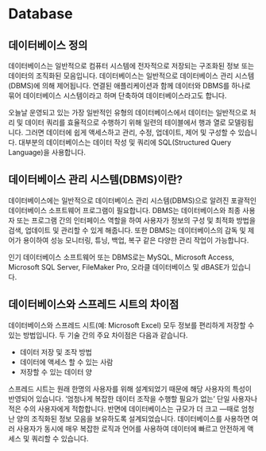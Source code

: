 # Database
## 데이터베이스 정의
데이터베이스는 일반적으로 컴퓨터 시스템에 전자적으로 저장되는 구조화된 정보 또는 데이터의 조직화된 모음입니다. 데이터베이스는 일반적으로 데이터베이스 관리 시스템(DBMS)에 의해 제어됩니다. 연결된 애플리케이션과 함께 데이터와 DBMS를 하나로 묶어 데이터베이스 시스템이라고 하며 단축하여 데이터베이스라고도 합니다.

오늘날 운영되고 있는 가장 일반적인 유형의 데이터베이스에서 데이터는 일반적으로 처리 및 데이터 쿼리를 효율적으로 수행하기 위해 일련의 테이블에서 행과 열로 모델링됩니다. 그러면 데이터에 쉽게 액세스하고 관리, 수정, 업데이트, 제어 및 구성할 수 있습니다. 대부분의 데이터베이스는 데이터 작성 및 쿼리에 SQL(Structured Query Language)을 사용합니다.


## 데이터베이스 관리 시스템(DBMS)이란?
데이터베이스에는 일반적으로 데이터베이스 관리 시스템(DBMS)으로 알려진 포괄적인 데이터베이스 소프트웨어 프로그램이 필요합니다. DBMS는 데이터베이스와 최종 사용자 또는 프로그램 간의 인터페이스 역할을 하여 사용자가 정보의 구성 및 최적화 방법을 검색, 업데이트 및 관리할 수 있게 해줍니다. 또한 DBMS는 데이터베이스의 감독 및 제어가 용이하여 성능 모니터링, 튜닝, 백업, 복구 같은 다양한 관리 작업이 가능합니다.

인기 데이터베이스 소프트웨어 또는 DBMS로는 MySQL, Microsoft Access, Microsoft SQL Server, FileMaker Pro, 오라클 데이터베이스 및 dBASE가 있습니다.

## 데이터베이스와 스프레드 시트의 차이점
데이터베이스와 스프레드 시트(예: Microsoft Excel) 모두 정보를 편리하게 저장할 수 있는 방법입니다. 두 기술 간의 주요 차이점은 다음과 같습니다.

 * 데이터 저장 및 조작 방법
 * 데이터에 액세스 할 수 있는 사람
 * 저장할 수 있는 데이터 양  
  
스프레드 시트는 원래 한명의 사용자를 위해 설계되었기 때문에 해당 사용자의 특성이 반영되어 있습니다. ’엄청나게 복잡한 데이터 조작을 수행할 필요가 없는’ 단일 사용자나 적은 수의 사용자에게 적합합니다. 반면에 데이터베이스는 규모가 더 크고 —때로 엄청난 양의 조직화된 정보 모음을 보유하도록 설계되었습니다. 데이터베이스를 사용하면 여러 사용자가 동시에 매우 복잡한 로직과 언어를 사용하여 데이터에 빠르고 안전하게 액세스 및 쿼리할 수 있습니다.

